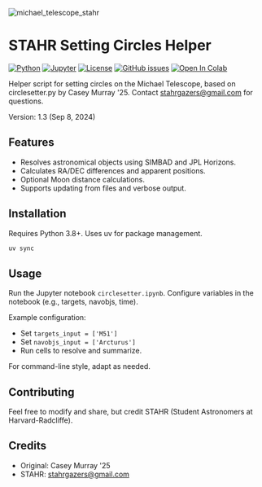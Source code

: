 ![michael_telescope_stahr](https://github.com/user-attachments/assets/69e526a2-c9bf-4d77-9289-70886cce3f82)


# STAHR Setting Circles Helper

[![Python](https://img.shields.io/badge/python-3.8%2B-blue)](https://www.python.org/)
[![Jupyter](https://img.shields.io/badge/jupyter-notebook-orange)](https://jupyter.org/)
[![License](https://img.shields.io/badge/license-CC%20BY--SA%204.0-green)](https://creativecommons.org/licenses/by-sa/4.0/)
[![GitHub issues](https://img.shields.io/github/issues/lukehollis/stahr-circlesetters)](https://github.com/lukehollis/stahr-circlesetters/issues) 
[![Open In Colab](https://colab.research.google.com/assets/colab-badge.svg)](https://colab.research.google.com/drive/1F3SD-m1iwgjMsEwkkqAkOm-y-3jtsy-6)

Helper script for setting circles on the Michael Telescope, based on circlesetter.py by Casey Murray '25. Contact stahrgazers@gmail.com for questions.

Version: 1.3 (Sep 8, 2024)

## Features
- Resolves astronomical objects using SIMBAD and JPL Horizons.
- Calculates RA/DEC differences and apparent positions.
- Optional Moon distance calculations.
- Supports updating from files and verbose output.

## Installation
Requires Python 3.8+. Uses uv for package management.

```bash
uv sync
```

## Usage
Run the Jupyter notebook `circlesetter.ipynb`. Configure variables in the notebook (e.g., targets, navobjs, time).

Example configuration:
- Set `targets_input = ['M51']`
- Set `navobjs_input = ['Arcturus']`
- Run cells to resolve and summarize.

For command-line style, adapt as needed.

## Contributing
Feel free to modify and share, but credit STAHR (Student Astronomers at Harvard-Radcliffe).

## Credits
- Original: Casey Murray '25
- STAHR: stahrgazers@gmail.com
